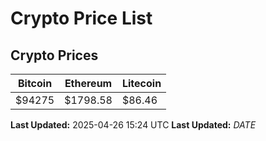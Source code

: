 # Crypto Price List

## Crypto Prices
| Bitcoin | Ethereum | Litecoin |
| ------- | -------- | -------- |
| $94275 | $1798.58 | $86.46 |
**Last Updated:** 2025-04-26 15:24 UTC
**Last Updated:** $DATE$
